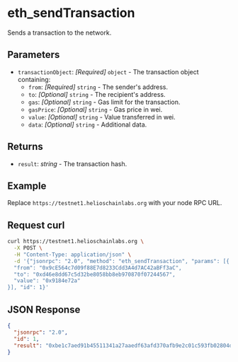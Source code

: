 # eth_sendTransaction

Sends a transaction to the network.

## Parameters

- `transactionObject`: *[Required]* `object` - The transaction object containing:
  - `from`: *[Required]* `string` - The sender's address.
  - `to`: *[Optional]* `string` - The recipient's address.
  - `gas`: *[Optional]* `string` - Gas limit for the transaction.
  - `gasPrice`: *[Optional]* `string` - Gas price in wei.
  - `value`: *[Optional]* `string` - Value transferred in wei.
  - `data`: *[Optional]* `string` - Additional data.

## Returns

- `result`: *string* - The transaction hash.

## Example

Replace `https://testnet1.helioschainlabs.org` with your node RPC URL.

## Request curl
```sh
curl https://testnet1.helioschainlabs.org \
  -X POST \
  -H "Content-Type: application/json" \
  -d '{"jsonrpc": "2.0", "method": "eth_sendTransaction", "params": [{
  "from": "0x9cE564c7d09f88E7d8233Cdd3A4d7AC42aBFf3aC",
  "to": "0xd46e8dd67c5d32be8058bb8eb970870f07244567",
  "value": "0x9184e72a"
}], "id": 1}'
```

## JSON Response
```json
{
  "jsonrpc": "2.0",
  "id": 1,
  "result": "0xbe1c7aed91b45511341a27aaedf63afd370afb9e2c01c593fb02804d0325debf"
}
```